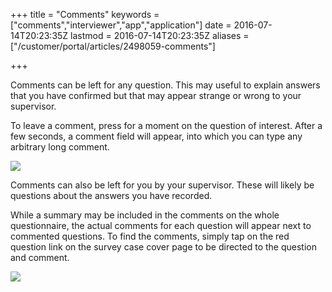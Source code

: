 +++
title = "Comments"
keywords = ["comments","interviewer","app","application"]
date = 2016-07-14T20:23:35Z
lastmod = 2016-07-14T20:23:35Z
aliases = ["/customer/portal/articles/2498059-comments"]

+++

Comments can be left for any question. This may useful to explain
answers that you have confirmed but that may appear strange or wrong to
your supervisor.  
  
To leave a comment, press for a moment on the question of interest.
After a few seconds, a comment field will appear, into which you can
type any arbitrary long comment.  
  
![](/images/658423.png)  
  
  
Comments can also be left for you by your supervisor. These will likely
be questions about the answers you have recorded.  
  
While a summary may be included in the comments on the whole
questionnaire, the actual comments for each question will appear next to
commented questions. To find the comments, simply tap on the red
question link on the survey case cover page to be directed to the
question and comment.  
  
![](/images/711021.png)
